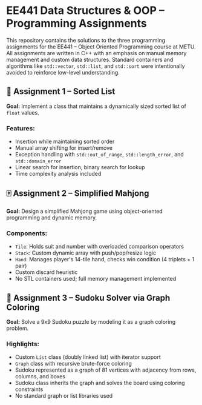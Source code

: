 # EE441 Data Structures & OOP – Programming Assignments 

This repository contains the solutions to the three programming assignments for the EE441 – Object Oriented Programming course at METU. All assignments are written in C++ with an emphasis on manual memory management and custom data structures. Standard containers and algorithms like `std::vector`, `std::list`, and `std::sort` were intentionally avoided to reinforce low-level understanding.

## 🧮 Assignment 1 – Sorted List

**Goal:** Implement a class that maintains a dynamically sized sorted list of `float` values.

### Features:
- Insertion while maintaining sorted order
- Manual array shifting for insert/remove
- Exception handling with `std::out_of_range`, `std::length_error`, and `std::domain_error`
- Linear search for insertion, binary search for lookup
- Time complexity analysis included

## 🀄 Assignment 2 – Simplified Mahjong

**Goal:** Design a simplified Mahjong game using object-oriented programming and dynamic memory.

### Components:
- `Tile`: Holds suit and number with overloaded comparison operators
- `Stack`: Custom dynamic array with push/pop/resize logic
- `Hand`: Manages player's 14-tile hand, checks win condition (4 triplets + 1 pair)
- Custom discard heuristic
- No STL containers used; full memory management implemented

## 🔢 Assignment 3 – Sudoku Solver via Graph Coloring

**Goal:** Solve a 9x9 Sudoku puzzle by modeling it as a graph coloring problem.

### Highlights:
- Custom `List` class (doubly linked list) with iterator support
- `Graph` class with recursive brute-force coloring
- Sudoku represented as a graph of 81 vertices with adjacency from rows, columns, and boxes
- Sudoku class inherits the graph and solves the board using coloring constraints
- No standard graph or list libraries used
